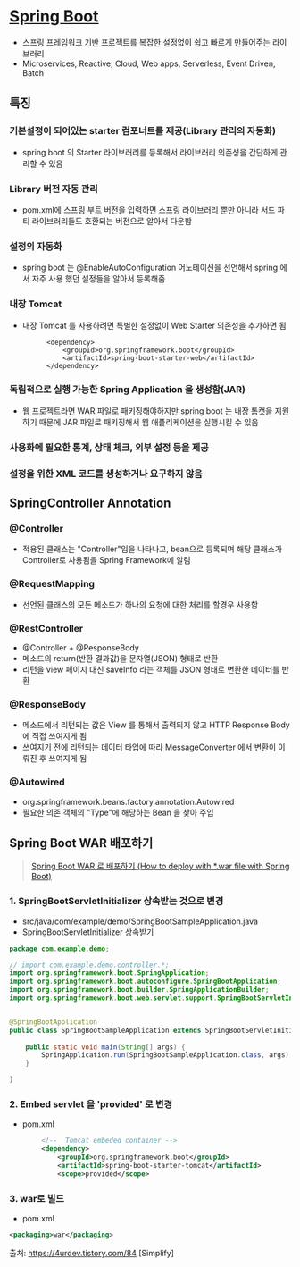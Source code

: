 # [Spring Boot](https://spring.io/)
- 스프링 프레임워크 기반 프로젝트를 복잡한 설정없이 쉽고 빠르게 만들어주는 라이브러리
- Microservices, Reactive, Cloud, Web apps, Serverless, Event Driven, Batch


## 특징
### 기본설정이 되어있는 starter 컴포너트를 제공(Library 관리의 자동화)
- spring boot 의 Starter 라이브러리를 등록해서 라이브러리 의존성을 간단하게 관리할 수 있음

### Library 버전 자동 관리
- pom.xml에 스프링 부트 버전을 입력하면 스프링 라이브러리 뿐만 아니라 서드 파티 라이브러리들도 호환되는 버전으로 알아서 다운함

### 설정의 자동화
- spring boot 는 @EnableAutoConfiguration 어노테이션을 선언해서 spring 에서 자주 사용 했던 설정들을 알아서 등록해줌

### 내장 Tomcat
- 내장 Tomcat 를 사용하려면 특별한 설정없이 Web Starter 의존성을 추가하면 됨
  ```
		<dependency>
			<groupId>org.springframework.boot</groupId>
			<artifactId>spring-boot-starter-web</artifactId>
		</dependency>
  ```

### 독립적으로 실행 가능한 Spring Application 을 생성함(JAR)
- 웹 프로젝트라면 WAR 파일로 패키징해야하지만 spring boot 는 내장 톰캣을 지원하기 때문에 JAR 파일로 패키징해서 웹 애플리케이션을 실행시킬 수 있음

### 사용화에 필요한 통계, 상태 체크, 외부 설정 등을 제공
### 설정을 위한 XML 코드를 생성하거나 요구하지 않음

## SpringController Annotation
### @Controller
- 적용된 클래스는 "Controller"임을 나타나고, bean으로 등록되며 해당 클래스가 Controller로 사용됨을 Spring Framework에 알림

### @RequestMapping
- 선언된 클래스의 모든 메소드가 하나의 요청에 대한 처리를 할경우 사용함

### @RestController
- @Controller + @ResponseBody 
- 메소드의 return(반환 결과값)을 문자열(JSON) 형태로 반환
- 리턴을 view 페이지 대신 saveInfo 라는 객체를 JSON 형태로 변환한 데이터를 반환

### @ResponseBody
- 메소드에서 리턴되는 값은 View 를 통해서 출력되지 않고 HTTP Response Body 에 직접 쓰여지게 됨
- 쓰여지기 전에 리턴되는 데이터 타입에 따라 MessageConverter 에서 변환이 이뤄진 후 쓰여지게 됨

### @Autowired
- org.springframework.beans.factory.annotation.Autowired
- 필요한 의존 객체의 "Type"에 해당하는 Bean 을 찾아 주입

## Spring Boot WAR 배포하기
> [Spring Boot WAR 로 배포하기 (How to deploy with *.war file with Spring Boot)](https://4urdev.tistory.com/84)

### 1. SpringBootServletInitializer 상속받는 것으로 변경
- src/java/com/example/demo/SpringBootSampleApplication.java
- SpringBootServletInitializer 상속받기
```java
package com.example.demo;

// import com.example.demo.controller.*;
import org.springframework.boot.SpringApplication;
import org.springframework.boot.autoconfigure.SpringBootApplication;
import org.springframework.boot.builder.SpringApplicationBuilder;
import org.springframework.boot.web.servlet.support.SpringBootServletInitializer;


@SpringBootApplication
public class SpringBootSampleApplication extends SpringBootServletInitializer {
	
	public static void main(String[] args) {
		SpringApplication.run(SpringBootSampleApplication.class, args);
	}

}
```
### 2. Embed servlet 을 'provided' 로 변경
- pom.xml
```xml
		<!--  Tomcat embeded container -->
		<dependency>
			<groupId>org.springframework.boot</groupId>
			<artifactId>spring-boot-starter-tomcat</artifactId>
			<scope>provided</scope>
```
### 3. war로 빌드
- pom.xml
```xml
<packaging>war</packaging>
```


출처: https://4urdev.tistory.com/84 [Simplify]